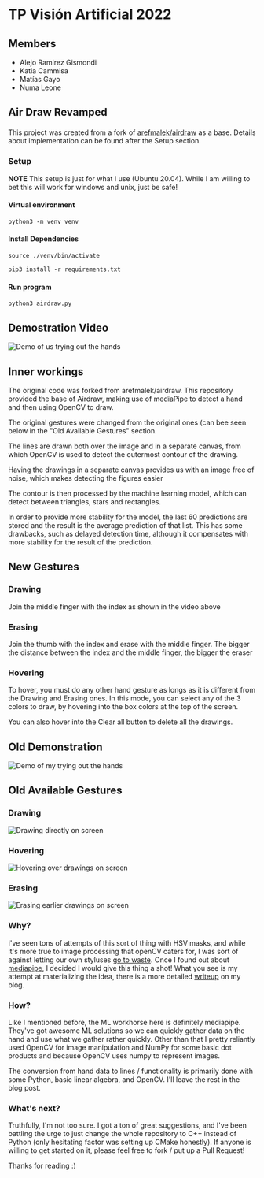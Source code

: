 # TP Visión Artificial 2022

## Members

- Alejo Ramirez Gismondi
- Katia Cammisa
- Matías Gayo
- Numa Leone

## Air Draw Revamped

<p style="text-align: justify; margin-bottom: 20px; margin-top: 20px;">
This project was created from a fork of <a href="https://github.com/arefmalek/airdraw">arefmalek/airdraw</a> as a base. Details about implementation can be found after the Setup section.
</p>

### Setup
<b>NOTE</b> This setup is just for what I use (Ubuntu 20.04). While I am willing to bet this will work for windows and unix, just be safe!
#### Virtual environment
`python3 -m venv venv`
#### Install Dependencies
`source ./venv/bin/activate`

`pip3 install -r requirements.txt`
#### Run program
`python3 airdraw.py`

## Demostration Video

![Demo of us trying out the hands](./demo_gifs/demonstration.gif)

## Inner workings

The original code was forked from arefmalek/airdraw.
This repository provided the base of Airdraw, making use of mediaPipe to detect a hand and then using OpenCV to draw.

The original gestures were changed from the original ones (can bee seen below in the "Old Available Gestures" section.

The lines are drawn both over the image and in a separate canvas, from which OpenCV is used to detect the outermost contour of the drawing.

Having the drawings in a separate canvas provides us with an image free of noise, which makes detecting the figures easier

The contour is then processed by the machine learning model, which can detect between triangles, stars and rectangles.

In order to provide more stability for the model, the last 60 predictions are stored and the result is the average prediction of that list. This has some drawbacks, such as delayed detection time, although it compensates with more stability for the result of the prediction.

## New Gestures

### Drawing

Join the middle finger with the index as shown in the video above

### Erasing

Join the thumb with the index and erase with the middle finger. The bigger the distance between the index and the middle finger, the bigger the eraser

### Hovering

To hover, you must do any other hand gesture as longs as it is different from the Drawing and Erasing ones. In this mode, you can select any of the 3 colors to draw, by hovering into the box colors at the top of the screen.

You can also hover into the Clear all button to delete all the drawings.

## Old Demonstration

![Demo of my trying out the hands](./demo.gif)

## Old Available Gestures

### Drawing
![Drawing directly on screen](./demo_gifs/drawing.gif)

### Hovering
![Hovering over drawings on screen](./demo_gifs/hovering.gif)

### Erasing
![Erasing earlier drawings on screen](./demo_gifs/eraser.gif)

### Why?
I've seen tons of attempts of this sort of thing with HSV masks, and while it's more true to image processing that openCV caters for, I was sort of against letting our own styluses [go to waste](https://money.cnn.com/2015/09/10/technology/apple-pencil-steve-jobs-stylus/index.html).
Once I found out about [mediapipe](https://google.github.io/mediapipe/), I decided I would give this thing a shot! What you see is my attempt at materializing the idea, there is a more detailed [writeup](https://arefmalek.github.io/blog/Airdraw/) on my blog. 

### How?
Like I mentioned before, the ML workhorse here is definitely mediapipe. They've got awesome ML solutions so we can quickly gather data on the hand and use what we gather rather quickly. Other than that I pretty reliantly used OpenCV for image manipulation and NumPy for some basic dot products and because OpenCV uses numpy to represent images.

The conversion from hand data to lines / functionality is primarily done with some Python, basic linear algebra, and OpenCV. I'll leave the rest in the blog post. 

### What's next?
Truthfully, I'm not too sure. I got a ton of great suggestions, and I've been battling the urge to just change the whole repository to C++ instead of Python (only hesitating factor was setting up CMake honestly). If anyone is willing to get started on it, please feel free to fork / put up a Pull Request! 

Thanks for reading :)
